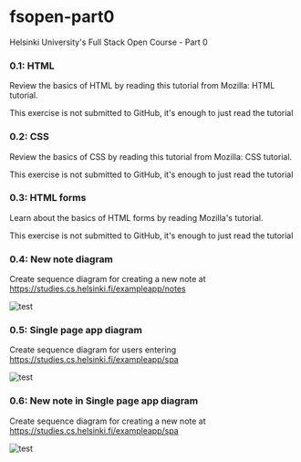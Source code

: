 # fsopen-part0
Helsinki University's Full Stack Open Course - Part 0

### 0.1: HTML
Review the basics of HTML by reading this tutorial from Mozilla: HTML tutorial.

This exercise is not submitted to GitHub, it's enough to just read the tutorial

### 0.2: CSS
Review the basics of CSS by reading this tutorial from Mozilla: CSS tutorial.

This exercise is not submitted to GitHub, it's enough to just read the tutorial

### 0.3: HTML forms
Learn about the basics of HTML forms by reading Mozilla's tutorial.

This exercise is not submitted to GitHub, it's enough to just read the tutorial

### 0.4: New note diagram
Create sequence diagram for creating a new note at https://studies.cs.helsinki.fi/exampleapp/notes 

![test](https://github.com/DominicABrooks/fsopen-part0/blob/main/0.4%20-%20Notes%20Diagram.png)

### 0.5: Single page app diagram
Create sequence diagram for users entering https://studies.cs.helsinki.fi/exampleapp/spa

![test](https://github.com/DominicABrooks/fsopen-part0/blob/main/0.5%20-%20Spa%20Diagram.png)

### 0.6: New note in Single page app diagram
Create sequence diagram for creating a new note at https://studies.cs.helsinki.fi/exampleapp/spa

![test](https://github.com/DominicABrooks/fsopen-part0/blob/main/0.6%20-%20Spa%20new_note%20Diagram.png)

